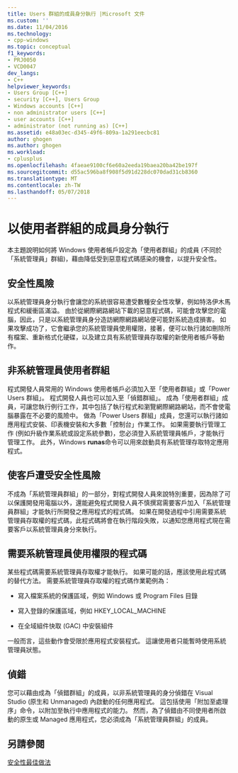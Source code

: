 ```yaml
---
title: Users 群組的成員身分執行 |Microsoft 文件
ms.custom: ''
ms.date: 11/04/2016
ms.technology:
- cpp-windows
ms.topic: conceptual
f1_keywords:
- PRJ0050
- VCD0047
dev_langs:
- C++
helpviewer_keywords:
- Users Group [C++]
- security [C++], Users Group
- Windows accounts [C++]
- non administrator users [C++]
- user accounts [C++]
- administrator (not running as) [C++]
ms.assetid: e48a03ec-d345-49f6-809a-1a291eecbc81
author: ghogen
ms.author: ghogen
ms.workload:
- cplusplus
ms.openlocfilehash: 4faeae9100cf6e60a2eeda19baea20ba42be197f
ms.sourcegitcommit: d55ac596ba8f908f5d91d228dc070dad31cb8360
ms.translationtype: MT
ms.contentlocale: zh-TW
ms.lasthandoff: 05/07/2018
---
```

# <a name="running-as-a-member-of-the-users-group"></a>以使用者群組的成員身分執行
本主題說明如何將 Windows 使用者帳戶設定為「使用者群組」的成員 (不同於「系統管理員」群組)，藉由降低受到惡意程式碼感染的機會，以提升安全性。  
  
## <a name="security-risks"></a>安全性風險  
 以系統管理員身分執行會讓您的系統很容易遭受數種安全性攻擊，例如特洛伊木馬程式和緩衝區滿溢。 由於從網際網路網站下載的惡意程式碼，可能會攻擊您的電腦，因此，只是以系統管理員身分造訪網際網路網站便可能對系統造成損害。 如果攻擊成功了，它會繼承您的系統管理員使用權限，接著，便可以執行諸如刪除所有檔案、重新格式化硬碟，以及建立具有系統管理員存取權的新使用者帳戶等動作。  
  
## <a name="non-administrator-user-groups"></a>非系統管理員使用者群組  
 程式開發人員常用的 Windows 使用者帳戶必須加入至「使用者群組」或「Power Users 群組」。 程式開發人員也可以加入至「偵錯群組」。 成為「使用者群組」成員，可讓您執行例行工作，其中包括了執行程式和瀏覽網際網路網站，而不會使電腦暴露在不必要的風險中。 做為「Power Users 群組」成員，您還可以執行諸如應用程式安裝、印表機安裝和大多數「控制台」作業工作。 如果需要執行管理工作 (例如升級作業系統或設定系統參數)，您必須登入系統管理員帳戶，才能執行管理工作。 此外，Windows **runas**命令可以用來啟動具有系統管理存取特定應用程式。  
  
## <a name="exposing-customers-to-security-risks"></a>使客戶遭受安全性風險  
 不成為「系統管理員群組」的一部分，對程式開發人員來說特別重要，因為除了可以保護開發用電腦以外，還能避免程式開發人員不慎撰寫需要客戶加入「系統管理員群組」才能執行所開發之應用程式的程式碼。 如果在開發過程中引用需要系統管理員存取權的程式碼，此程式碼將會在執行階段失敗，以通知您應用程式現在需要客戶以系統管理員身分來執行。  
  
## <a name="code-that-requires-administrator-privileges"></a>需要系統管理員使用權限的程式碼  
 某些程式碼需要系統管理員存取權才能執行。 如果可能的話，應該使用此程式碼的替代方法。 需要系統管理員存取權的程式碼作業範例為：  
  
-   寫入檔案系統的保護區域，例如 Windows 或 Program Files 目錄  
  
-   寫入登錄的保護區域，例如 HKEY_LOCAL_MACHINE  
  
-   在全域組件快取 (GAC) 中安裝組件  
  
 一般而言，這些動作會受限於應用程式安裝程式。 這讓使用者只能暫時使用系統管理員狀態。  
  
## <a name="debugging"></a>偵錯  
 您可以藉由成為「偵錯群組」的成員，以非系統管理員的身分偵錯在 Visual Studio (原生和 Unmanaged) 內啟動的任何應用程式。 這包括使用「附加至處理序」命令，以附加至執行中應用程式的能力。 然而，為了偵錯由不同使用者所啟動的原生或 Managed 應用程式，您必須成為「系統管理員群組」的成員。  
  
## <a name="see-also"></a>另請參閱  
 [安全性最佳做法](security-best-practices-for-cpp.md)